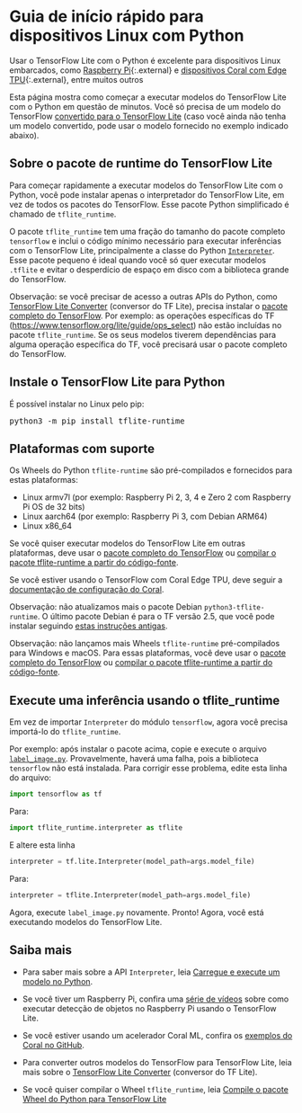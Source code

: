 # Guia de início rápido para dispositivos Linux com Python

Usar o TensorFlow Lite com o Python é excelente para dispositivos Linux embarcados, como [Raspberry Pi](https://www.raspberrypi.org/){:.external} e [dispositivos Coral com Edge TPU](https://coral.withgoogle.com/){:.external}, entre muitos outros

Esta página mostra como começar a executar modelos do TensorFlow Lite com o Python em questão de minutos. Você só precisa de um modelo do TensorFlow [convertido para o TensorFlow Lite](../models/convert/) (caso você ainda não tenha um modelo convertido, pode usar o modelo fornecido no exemplo indicado abaixo).

## Sobre o pacote de runtime do TensorFlow Lite

Para começar rapidamente a executar modelos do TensorFlow Lite com o Python, você pode instalar apenas o interpretador do TensorFlow Lite, em vez de todos os pacotes do TensorFlow. Esse pacote Python simplificado é chamado de `tflite_runtime`.

O pacote `tflite_runtime` tem uma fração do tamanho do pacote completo `tensorflow` e inclui o código mínimo necessário para executar inferências com o TensorFlow Lite, principalmente a classe do Python [`Interpreter`](https://www.tensorflow.org/api_docs/python/tf/lite/Interpreter). Esse pacote pequeno é ideal quando você só quer executar modelos `.tflite` e evitar o desperdício de espaço em disco com a biblioteca grande do TensorFlow.

Observação: se você precisar de acesso a outras APIs do Python, como [TensorFlow Lite Converter](../models/convert/) (conversor do TF Lite), precisa instalar o [pacote completo do TensorFlow](https://www.tensorflow.org/install/). Por exemplo: as operações específicas do TF (https://www.tensorflow.org/lite/guide/ops_select) não estão incluídas no pacote `tflite_runtime`. Se os seus modelos tiverem dependências para alguma operação específica do TF, você precisará usar o pacote completo do TensorFlow.

## Instale o TensorFlow Lite para Python

É possível instalar no Linux pelo pip:

<pre class="devsite-terminal devsite-click-to-copy">
python3 -m pip install tflite-runtime
</pre>

## Plataformas com suporte

Os Wheels do Python `tflite-runtime` são pré-compilados e fornecidos para estas plataformas:

- Linux armv7l (por exemplo: Raspberry Pi 2, 3, 4 e Zero 2 com Raspberry Pi OS de 32 bits)
- Linux aarch64 (por exemplo: Raspberry Pi 3, com Debian ARM64)
- Linux x86_64

Se você quiser executar modelos do TensorFlow Lite em outras plataformas, deve usar o [pacote completo do TensorFlow](https://www.tensorflow.org/install/) ou [compilar o pacote tflite-runtime a partir do código-fonte](build_cmake_pip.md).

Se você estiver usando o TensorFlow com Coral Edge TPU, deve seguir a [documentação de configuração do Coral](https://coral.ai/docs/setup).

Observação: não atualizamos mais o pacote Debian `python3-tflite-runtime`. O último pacote Debian é para o TF versão 2.5, que você pode instalar seguindo [estas instruções antigas](https://github.com/tensorflow/tensorflow/blob/v2.5.0/tensorflow/lite/g3doc/guide/python.md#install-tensorflow-lite-for-python).

Observação: não lançamos mais Wheels `tflite-runtime` pré-compilados para Windows e macOS. Para essas plataformas, você deve usar o [pacote completo do TensorFlow](https://www.tensorflow.org/install/) ou [compilar o pacote tflite-runtime a partir do código-fonte](build_cmake_pip.md).

## Execute uma inferência usando o tflite_runtime

Em vez de importar `Interpreter` do módulo `tensorflow`, agora você precisa importá-lo do `tflite_runtime`.

Por exemplo: após instalar o pacote acima, copie e execute o arquivo [`label_image.py`](https://github.com/tensorflow/tensorflow/tree/master/tensorflow/lite/examples/python/). Provavelmente, haverá uma falha, pois a biblioteca `tensorflow` não está instalada. Para corrigir esse problema, edite esta linha do arquivo:

```python
import tensorflow as tf
```

Para:

```python
import tflite_runtime.interpreter as tflite
```

E altere esta linha

```python
interpreter = tf.lite.Interpreter(model_path=args.model_file)
```

Para:

```python
interpreter = tflite.Interpreter(model_path=args.model_file)
```

Agora, execute `label_image.py` novamente. Pronto! Agora, você está executando modelos do TensorFlow Lite.

## Saiba mais

- Para saber mais sobre a API `Interpreter`, leia [Carregue e execute um modelo no Python](inference.md#load-and-run-a-model-in-python).

- Se você tiver um Raspberry Pi, confira uma [série de vídeos](https://www.youtube.com/watch?v=mNjXEybFn98&list=PLQY2H8rRoyvz_anznBg6y3VhuSMcpN9oe) sobre como executar detecção de objetos no Raspberry Pi usando o TensorFlow Lite.

- Se você estiver usando um acelerador Coral ML, confira os [exemplos do Coral no GitHub](https://github.com/google-coral/tflite/tree/master/python/examples).

- Para converter outros modelos do TensorFlow para TensorFlow Lite, leia mais sobre o [TensorFlow Lite Converter](../models/convert/) (conversor do TF Lite).

- Se você quiser compilar o Wheel `tflite_runtime`, leia [Compile o pacote Wheel do Python para TensorFlow Lite](build_cmake_pip.md)
